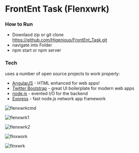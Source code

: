 # FrontEnt Task (Flenxwrk)


### How to Run
- Downlaod zip or git clone https://github.com/Higenious/FrontEnt_Task.git
- navigate into Folder
- npm start or npm server


### Tech

 uses a number of open source projects to work properly:

* [AngularJS] - HTML enhanced for web apps!
* [Twitter Bootstrap] - great UI boilerplate for modern web apps
* [node.js] - evented I/O for the backend
* [Express] - fast node.js network app framework

![flenxwrkcmd](https://user-images.githubusercontent.com/13375134/55665491-5ce21000-585e-11e9-9ffc-e0885589cf5e.png)

![flenxwrk1](https://user-images.githubusercontent.com/13375134/55665526-0a552380-585f-11e9-979f-1136ccf7f85e.png)

![flenxwrk2](https://user-images.githubusercontent.com/13375134/55665530-193bd600-585f-11e9-92be-a5bbcdfad458.png)

![flnxwork](https://user-images.githubusercontent.com/13375134/55665536-2a84e280-585f-11e9-8d39-5ab07950ec73.png)

![flnxwrk](https://user-images.githubusercontent.com/13375134/55665539-396b9500-585f-11e9-950c-b1665731a9b2.png)









[//]: # (These are reference links used in the body of this note and get stripped out when the markdown processor does its job. There is no need to format nicely because it shouldn't be seen. Thanks SO - http://stackoverflow.com/questions/4823468/store-comments-in-markdown-syntax)


   [dill]: <https://github.com/joemccann/dillinger>
   [git-repo-url]: <https://github.com/joemccann/dillinger.git>
   [john gruber]: <http://daringfireball.net>
   [df1]: <http://daringfireball.net/projects/markdown/>
   [markdown-it]: <https://github.com/markdown-it/markdown-it>
   [Ace Editor]: <http://ace.ajax.org>
   [node.js]: <http://nodejs.org>
   [Twitter Bootstrap]: <http://twitter.github.com/bootstrap/>
   [jQuery]: <http://jquery.com>
   [@tjholowaychuk]: <http://twitter.com/tjholowaychuk>
   [express]: <http://expressjs.com>
   [AngularJS]: <http://angularjs.org>
   [Gulp]: <http://gulpjs.com>

   [PlDb]: <https://github.com/joemccann/dillinger/tree/master/plugins/dropbox/README.md>
   [PlGh]: <https://github.com/joemccann/dillinger/tree/master/plugins/github/README.md>
   [PlGd]: <https://github.com/joemccann/dillinger/tree/master/plugins/googledrive/README.md>
   [PlOd]: <https://github.com/joemccann/dillinger/tree/master/plugins/onedrive/README.md>
   [PlMe]: <https://github.com/joemccann/dillinger/tree/master/plugins/medium/README.md>
   [PlGa]: <https://github.com/RahulHP/dillinger/blob/master/plugins/googleanalytics/README.md>
